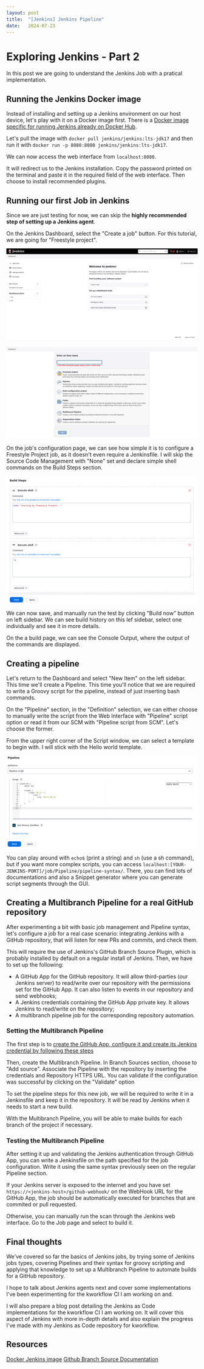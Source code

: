 ```yaml
---
layout: post
title:  "[Jenkins] Jenkins Pipeline"
date:   2024-07-23
---
```


# Exploring Jenkins - Part 2

In this post we are going to understand the Jenkins Job with a pratical implementation.

## Running the Jenkins Docker image

Instead of installing and setting up a Jenkins environment on our host device, let's play with it on a 
Docker image first. There is a [Docker image specific for running Jenkins already on Docker Hub](https://hub.docker.com/r/jenkins/jenkins).

Let's pull the image with `docker pull jenkins/jenkins:lts-jdk17` and then run it with 
`docker run -p 8080:8080 jenkins/jenkins:lts-jdk17`.

We can now access the web interface from `localhost:8080`.

It will redirect us to the Jenkins installation. Copy the password printed on the terminal and paste it
in the required field of the web interface. Then choose to install recommended plugins.

## Running our first Job in Jenkins

Since we are just testing for now, we can skip the **highly recommended step of setting up a Jenkins agent**.

On the Jenkins Dashboard, select the "Create a job" button. For this tutorial, we are going for 
"Freestyle project".

![Image](assets/images/jenkins-pipeline/Jenkins_dashboard.png)

![Image](assets/images/jenkins-pipeline/Jenkins_Create_a_job.png)

On the job's configuration page, we can see how simple it is to configure a Freestyle Project job, as it doesn't
even require a Jenkinsfile. I will skip the Source Code Management with "None" set and declare simple shell
commands on the Build Steps section.

![Image](assets/images/jenkins-pipeline/Build_steps_freestyle.png)

We can now save, and manually run the test by clicking "Build now" button on left sidebar. We can see 
build history on this lef sidebar, select one individually and see it in more details. 

On the a build page, we can see the Console Output, where the output of the commands are displayed.

## Creating a pipeline

Let's return to the Dashboard and select "New Item" on the left sidebar. This time we'll create a Pipeline.
This time you'll notice that we are required to write a Groovy script for the pipeline, instead of just
inserting bash commands.

On the "Pipeline" section, in the "Definition" selection, we can either choose to manually write the script
from the Web Interface with "Pipeline" script option or read it from our SCM with "Pipeline script from SCM".
Let's choose the former.

From the upper right corner of the Script window, we can select a template to begin with. I will stick with 
the Hello world template.

![Image](assets/images/jenkins-pipeline/Groovy_script_window.png)

You can play around with `echo`s (print a string) and `sh` (use a sh command), but if you want more complex
scripts, you can access `localhost:[YOUR-JENKINS-PORT]/job/Pipeline/pipeline-syntax/`. There, you can find
lots of documentations and also a Snippet generator where you can generate script segments through the 
GUI.

## Creating a Multibranch Pipeline for a real GitHub repository

After experimenting a bit with basic job management and Pipeline syntax, let's configure a job for a real
case scenario: integrating Jenkins with a GitHub repository, that will listen for new PRs and commits,
and check them.

This will require the use of Jenkins's GitHub Branch Source Plugin, which is probably 
installed by default on a regular install of Jenkins. Then, we have to set up the following:

+ A GitHub App for the GitHub repository. It will allow third-parties (our Jenkins server) to read/write
over our repository with the permissions set for the GitHub App. It can also listen to events in our repository
and send webhooks;
+ A Jenkins credentials containing the GitHub App private key. It allows Jenkins to read/write on the 
repository;
+ A multibranch pipeline job for the corresponding repository automation.

### Setting the Multibranch Pipeline

The first step is to [create the GitHub App, configure it and create its Jenkins credential by following these
steps](https://docs.cloudbees.com/docs/cloudbees-ci/latestcloud-admin-guide/github-app-auth)

Then, create the Multibranch Pipeline. In Branch Sources section, choose to "Add source".
Associate the Pipeline with the repository by inserting the credentials and Repository HTTPS URL. You can
validate if the configuration was successful by clicking on the "Validate" option

To set the pipeline steps for this new job, we will be required to write it in a Jenkinsfile and keep it in the
repository. It will be read by Jenkins when it needs to start a new build.

With the Multibranch Pipeline, you will be able to make builds for each branch of the project if necessary.

### Testing the Multibranch Pipeline

After setting it up and validating the Jenkins authentication through GitHub App, you can write a Jenkinsfile
on the path specified for the job configuration. Write it using the same syntax previously seen on the 
regular Pipeline section.

If your Jenkins server is exposed to the internet and you have set `https://<jenkins-host>/github-webhook/`
on the WebHook URL for the GitHub App, the job should be automatically executed for branches that are commited
or pull requested.

Otherwise, you can manually run the scan through the Jenkins web interface. Go to the Job page and select
to build it.

## Final thoughts

We've covered so far the basics of Jenkins jobs, by trying some of Jenkins jobs types, covering Pipelines
and their syntax for groovy scripting and applying that knowledge to set up a Multibranch Pipeline to automate
builds for a GitHub repository.

I hope to talk about Jenkins agents next and cover some implementations I've been experimenting for the 
kworkflow CI I am working on and. 

I will also prepare a blog post detailing the Jenkins as Code implementations
for the kworkflow CI I am working on. It will cover this aspect of Jenkins with more in-depth details 
and also explain the progress I've made with my Jenkins as Code repository for kworkflow.

## Resources

[Docker Jenkins image](https://github.com/jenkinsci/docker)
[Github Branch Source Documentation](https://docs.cloudbees.com/docs/cloudbees-ci/latest/cloud-admin-guide/github-branch-source-plugin)


